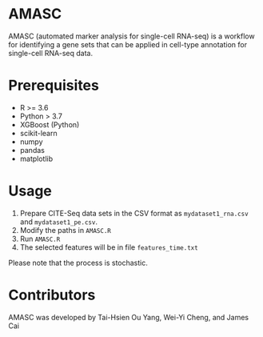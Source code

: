 # AMASC

AMASC (automated marker analysis for single-cell RNA-seq) is a workflow for identifying a gene sets that can be applied in cell-type annotation for single-cell RNA-seq data.  

# Prerequisites

* R >= 3.6
* Python > 3.7
* XGBoost (Python)
* scikit-learn
* numpy
* pandas
* matplotlib

# Usage

1. Prepare CITE-Seq data sets in the CSV format as `mydataset1_rna.csv` and `mydataset1_pe.csv`.
2. Modify the paths in `AMASC.R`
3. Run `AMASC.R`
4. The selected features will be in file `features_time.txt`

Please note that the process is stochastic. 

# Contributors

AMASC was developed by Tai-Hsien Ou Yang, Wei-Yi Cheng, and James Cai
